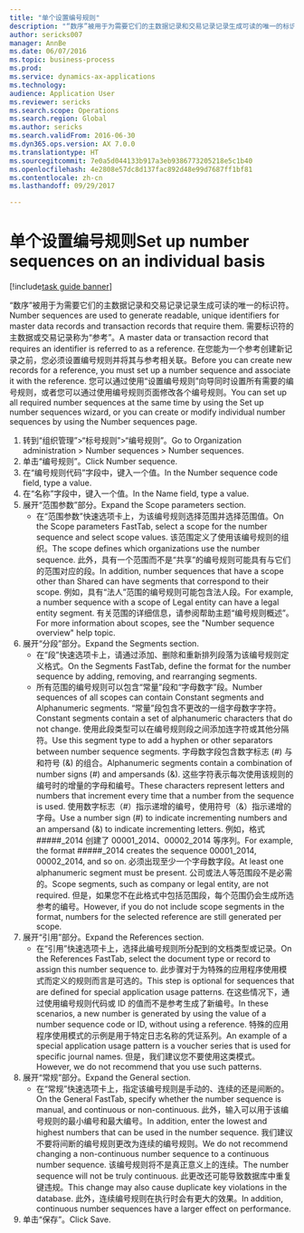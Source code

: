 ```yaml
--- 
title: "单个设置编号规则"
description: "“数序”被用于为需要它们的主数据记录和交易记录记录生成可读的唯一的标识符。"
author: sericks007
manager: AnnBe
ms.date: 06/07/2016
ms.topic: business-process
ms.prod: 
ms.service: dynamics-ax-applications
ms.technology: 
audience: Application User
ms.reviewer: sericks
ms.search.scope: Operations
ms.search.region: Global
ms.author: sericks
ms.search.validFrom: 2016-06-30
ms.dyn365.ops.version: AX 7.0.0
ms.translationtype: HT
ms.sourcegitcommit: 7e0a5d044133b917a3eb9386773205218e5c1b40
ms.openlocfilehash: 4e2808e57dc8d137fac892d48e99d7687ff1bf81
ms.contentlocale: zh-cn
ms.lasthandoff: 09/29/2017

---
```

# <a name="set-up-number-sequences-on-an-individual-basis"></a><span data-ttu-id="3b087-103">单个设置编号规则</span><span class="sxs-lookup"><span data-stu-id="3b087-103">Set up number sequences on an individual basis</span></span>

[!include[task guide banner](../../includes/task-guide-banner.md)]

<span data-ttu-id="3b087-104">“数序”被用于为需要它们的主数据记录和交易记录记录生成可读的唯一的标识符。</span><span class="sxs-lookup"><span data-stu-id="3b087-104">Number sequences are used to generate readable, unique identifiers for master data records and transaction records that require them.</span></span> <span data-ttu-id="3b087-105">需要标识符的主数据或交易记录称为“参考”。</span><span class="sxs-lookup"><span data-stu-id="3b087-105">A master data or transaction record that requires an identifier is referred to as a reference.</span></span> <span data-ttu-id="3b087-106">在您能为一个参考创建新记录之前，您必须设置编号规则并将其与参考相关联。</span><span class="sxs-lookup"><span data-stu-id="3b087-106">Before you can create new records for a reference, you must set up a number sequence and associate it with the reference.</span></span> <span data-ttu-id="3b087-107">您可以通过使用“设置编号规则”向导同时设置所有需要的编号规则，或者您可以通过使用编号规则页面修改各个编号规则。</span><span class="sxs-lookup"><span data-stu-id="3b087-107">You can set up all required number sequences at the same time by using the Set up number sequences wizard, or you can create or modify individual number sequences by using the Number sequences page.</span></span>

1. <span data-ttu-id="3b087-108">转到“组织管理”>“标号规则”>“编号规则”。</span><span class="sxs-lookup"><span data-stu-id="3b087-108">Go to Organization administration > Number sequences > Number sequences.</span></span>
2. <span data-ttu-id="3b087-109">单击“编号规则”。</span><span class="sxs-lookup"><span data-stu-id="3b087-109">Click Number sequence.</span></span>
3. <span data-ttu-id="3b087-110">在“编号规则代码”字段中，键入一个值。</span><span class="sxs-lookup"><span data-stu-id="3b087-110">In the Number sequence code field, type a value.</span></span>
4. <span data-ttu-id="3b087-111">在“名称”字段中，键入一个值。</span><span class="sxs-lookup"><span data-stu-id="3b087-111">In the Name field, type a value.</span></span>
5. <span data-ttu-id="3b087-112">展开“范围参数”部分。</span><span class="sxs-lookup"><span data-stu-id="3b087-112">Expand the Scope parameters section.</span></span>
    * <span data-ttu-id="3b087-113">在“范围参数”快速选项卡上，为该编号规则选择范围并选择范围值。</span><span class="sxs-lookup"><span data-stu-id="3b087-113">On the Scope parameters FastTab, select a scope for the number sequence and select scope values.</span></span>     <span data-ttu-id="3b087-114">该范围定义了使用该编号规则的组织。</span><span class="sxs-lookup"><span data-stu-id="3b087-114">The scope defines which organizations use the number sequence.</span></span> <span data-ttu-id="3b087-115">此外，具有一个范围而不是“共享”的编号规则可能具有与它们的范围对应的段。</span><span class="sxs-lookup"><span data-stu-id="3b087-115">In addition, number sequences that have a scope other than Shared can have segments that correspond to their scope.</span></span> <span data-ttu-id="3b087-116">例如，具有“法人”范围的编号规则可能包含法人段。</span><span class="sxs-lookup"><span data-stu-id="3b087-116">For example, a number sequence with a scope of Legal entity can have a legal entity segment.</span></span> <span data-ttu-id="3b087-117">有关范围的详细信息，请参阅帮助主题“编号规则概述”。</span><span class="sxs-lookup"><span data-stu-id="3b087-117">For more information about scopes, see the "Number sequence overview" help topic.</span></span>  
6. <span data-ttu-id="3b087-118">展开“分段”部分。</span><span class="sxs-lookup"><span data-stu-id="3b087-118">Expand the Segments section.</span></span>
    * <span data-ttu-id="3b087-119">在“段”快速选项卡上，请通过添加、删除和重新排列段落为该编号规则定义格式。</span><span class="sxs-lookup"><span data-stu-id="3b087-119">On the Segments FastTab, define the format for the number sequence by adding, removing, and rearranging segments.</span></span>  
    * <span data-ttu-id="3b087-120">所有范围的编号规则可以包含“常量”段和“字母数字”段。</span><span class="sxs-lookup"><span data-stu-id="3b087-120">Number sequences of all scopes can contain Constant segments and Alphanumeric segments.</span></span> <span data-ttu-id="3b087-121">“常量”段包含不更改的一组字母数字字符。</span><span class="sxs-lookup"><span data-stu-id="3b087-121">Constant segments contain a set of alphanumeric characters that do not change.</span></span> <span data-ttu-id="3b087-122">使用此段类型可以在编号规则段之间添加连字符或其他分隔符。</span><span class="sxs-lookup"><span data-stu-id="3b087-122">Use this segment type to add a hyphen or other separators between number sequence segments.</span></span> <span data-ttu-id="3b087-123">字母数字段包含数字标志 (#) 与和符号 (&) 的组合。</span><span class="sxs-lookup"><span data-stu-id="3b087-123">Alphanumeric segments contain a combination of number signs (#) and ampersands (&).</span></span> <span data-ttu-id="3b087-124">这些字符表示每次使用该规则的编号时的增量的字母和编号。</span><span class="sxs-lookup"><span data-stu-id="3b087-124">These characters represent letters and numbers that increment every time that a number from the sequence is used.</span></span> <span data-ttu-id="3b087-125">使用数字标志（#）指示递增的编号，使用符号（&）指示递增的字母。</span><span class="sxs-lookup"><span data-stu-id="3b087-125">Use a number sign (#) to indicate incrementing numbers and an ampersand (&) to indicate incrementing letters.</span></span> <span data-ttu-id="3b087-126">例如，格式 #####_2014 创建了 00001_2014、00002_2014 等序列。</span><span class="sxs-lookup"><span data-stu-id="3b087-126">For example, the format #####_2014 creates the sequence 00001_2014, 00002_2014, and so on.</span></span>     <span data-ttu-id="3b087-127">必须出现至少一个字母数字段。</span><span class="sxs-lookup"><span data-stu-id="3b087-127">At least one alphanumeric segment must be present.</span></span> <span data-ttu-id="3b087-128">公司或法人等范围段不是必需的。</span><span class="sxs-lookup"><span data-stu-id="3b087-128">Scope segments, such as company or legal entity, are not required.</span></span> <span data-ttu-id="3b087-129">但是，如果您不在此格式中包括范围段，每个范围仍会生成所选参考的编号。</span><span class="sxs-lookup"><span data-stu-id="3b087-129">However, if you do not include scope segments in the format, numbers for the selected reference are still generated per scope.</span></span>  
7. <span data-ttu-id="3b087-130">展开“引用”部分。</span><span class="sxs-lookup"><span data-stu-id="3b087-130">Expand the References section.</span></span>
    * <span data-ttu-id="3b087-131">在“引用”快速选项卡上，选择此编号规则所分配到的文档类型或记录。</span><span class="sxs-lookup"><span data-stu-id="3b087-131">On the References FastTab, select the document type or record to assign this number sequence to.</span></span>     <span data-ttu-id="3b087-132">此步骤对于为特殊的应用程序使用模式而定义的规则而言是可选的。</span><span class="sxs-lookup"><span data-stu-id="3b087-132">This step is optional for sequences that are defined for special application usage patterns.</span></span> <span data-ttu-id="3b087-133">在这些情况下，通过使用编号规则代码或 ID 的值而不是参考生成了新编号。</span><span class="sxs-lookup"><span data-stu-id="3b087-133">In these scenarios, a new number is generated by using the value of a number sequence code or ID, without using a reference.</span></span> <span data-ttu-id="3b087-134">特殊的应用程序使用模式的示例是用于特定日志名称的凭证系列。</span><span class="sxs-lookup"><span data-stu-id="3b087-134">An example of a special application usage pattern is a voucher series that is used for specific journal names.</span></span> <span data-ttu-id="3b087-135">但是，我们建议您不要使用这类模式。</span><span class="sxs-lookup"><span data-stu-id="3b087-135">However, we do not recommend that you use such patterns.</span></span>  
8. <span data-ttu-id="3b087-136">展开“常规”部分。</span><span class="sxs-lookup"><span data-stu-id="3b087-136">Expand the General section.</span></span>
    * <span data-ttu-id="3b087-137">在“常规”快速选项卡上，指定该编号规则是手动的、连续的还是间断的。</span><span class="sxs-lookup"><span data-stu-id="3b087-137">On the General FastTab, specify whether the number sequence is manual, and continuous or non-continuous.</span></span> <span data-ttu-id="3b087-138">此外，输入可以用于该编号规则的最小编号和最大编号。</span><span class="sxs-lookup"><span data-stu-id="3b087-138">In addition, enter the lowest and highest numbers that can be used in the number sequence.</span></span>     <span data-ttu-id="3b087-139">我们建议不要将间断的编号规则更改为连续的编号规则。</span><span class="sxs-lookup"><span data-stu-id="3b087-139">We do not recommend changing a non-continuous number sequence to a continuous number sequence.</span></span> <span data-ttu-id="3b087-140">该编号规则将不是真正意义上的连续。</span><span class="sxs-lookup"><span data-stu-id="3b087-140">The number sequence will not be truly continuous.</span></span> <span data-ttu-id="3b087-141">此更改还可能导致数据库中重复键违规。</span><span class="sxs-lookup"><span data-stu-id="3b087-141">This change may also cause duplicate key violations in the database.</span></span> <span data-ttu-id="3b087-142">此外，连续编号规则在执行时会有更大的效果。</span><span class="sxs-lookup"><span data-stu-id="3b087-142">In addition, continuous number sequences have a larger effect on performance.</span></span>   
9. <span data-ttu-id="3b087-143">单击“保存”。</span><span class="sxs-lookup"><span data-stu-id="3b087-143">Click Save.</span></span>


